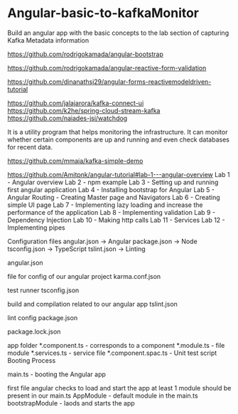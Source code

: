 # Angular-basic-to-kafkaMonitor
Build an angular app with the basic concepts to the lab section of capturing Kafka Metadata information


https://github.com/rodrigokamada/angular-bootstrap

https://github.com/rodrigokamada/angular-reactive-form-validation

https://github.com/dinanathsj29/angular-forms-reactivemodeldriven-tutorial



https://github.com/jalajarora/kafka-connect-ui
https://github.com/k2he/spring-cloud-stream-kafka
https://github.com/naiades-jsi/watchdog 

It is a utility program that helps monitoring the infrastructure. It can monitor whether certain components are up and running and even check databases for recent data.


https://github.com/mmaia/kafka-simple-demo


https://github.com/Amitpnk/angular-tutorial#lab-1---angular-overview
Lab 1 - Angular overview
Lab 2 - npm example
Lab 3 - Setting up and running first angular application
Lab 4 - Installing bootstrap for Angular
Lab 5 - Angular Routing - Creating Master page and Navigators
Lab 6 - Creating simple UI page
Lab 7 - Implementing lazy loading and increase the performance of the application
Lab 8 - Implementing validation
Lab 9 - Dependency Injection
Lab 10 - Making http calls
Lab 11 - Services
Lab 12 - Implementing pipes

Configuration files
angular.json -> Angular
package.json -> Node
tsconfig.json -> TypeScript
tslint.json -> Linting

angular.json

file for config of our angular project
karma.conf.json

test runner
tsconfig.json

build and compilation related to our angular app
tslint.json

lint config
package.json

package.lock.json

app folder
*.component.ts - corresponds to a component
*.module.ts - file module
*.services.ts - service file
*.component.spac.ts - Unit test script
Booting Process

main.ts - booting the Angular app

first file angular checks to load and start the app
at least 1 module should be present in our main.ts
AppModule - default module in the main.ts
bootstrapModule - laods and starts the app
